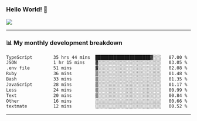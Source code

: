 ### Hello World! 👋

<a>
  <img align="center" src="https://github-readme-stats.vercel.app/api?username=megatunger&count_private=true&include_all_commits=true&bg_color=30,56CCF2,2F80ED&title_color=fff&text_color=fff" />
</a>

------
### 📊 My monthly development breakdown

<!--START_SECTION:waka-->

```txt
TypeScript        35 hrs 44 mins  █████████████████████▓░░░   87.00 %
JSON              1 hr 15 mins    ▓░░░░░░░░░░░░░░░░░░░░░░░░   03.05 %
.env file         51 mins         ▓░░░░░░░░░░░░░░░░░░░░░░░░   02.08 %
Ruby              36 mins         ▒░░░░░░░░░░░░░░░░░░░░░░░░   01.48 %
Bash              33 mins         ▒░░░░░░░░░░░░░░░░░░░░░░░░   01.35 %
JavaScript        28 mins         ▒░░░░░░░░░░░░░░░░░░░░░░░░   01.17 %
Less              24 mins         ▒░░░░░░░░░░░░░░░░░░░░░░░░   00.99 %
Text              20 mins         ▒░░░░░░░░░░░░░░░░░░░░░░░░   00.84 %
Other             16 mins         ░░░░░░░░░░░░░░░░░░░░░░░░░   00.66 %
textmate          12 mins         ░░░░░░░░░░░░░░░░░░░░░░░░░   00.52 %
```

<!--END_SECTION:waka-->

------
